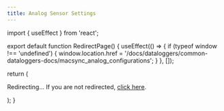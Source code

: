 ```yaml
---
title: Analog Sensor Settings 
---
```


import { useEffect } from 'react';

export default function RedirectPage() {
  useEffect(() => {
    if (typeof window !== 'undefined') {
      window.location.href = '/docs/dataloggers/common-dataloggers-docs/macsync_analog_configurations';
    }
  }, []);

  return (
    <div>
      <p>Redirecting... If you are not redirected, <a href="/docs/dataloggers/common-dataloggers-docs/macsync_analog_configurations">click here</a>.</p>
    </div>
  );
}
